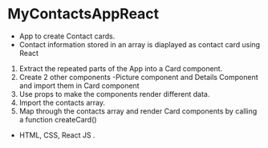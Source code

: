 # MyContactsAppReact
* App to create Contact cards.
* Contact information stored in an array is diaplayed as contact card using React 
1. Extract the repeated parts of the App into a Card component.
2. Create 2 other components -Picture component and Details Component and import them in Card component
3. Use props to make the  components render different data.
4. Import the contacts array.
5. Map through the contacts array and render Card components by calling a function  createCard()
* HTML, CSS, React JS
.

